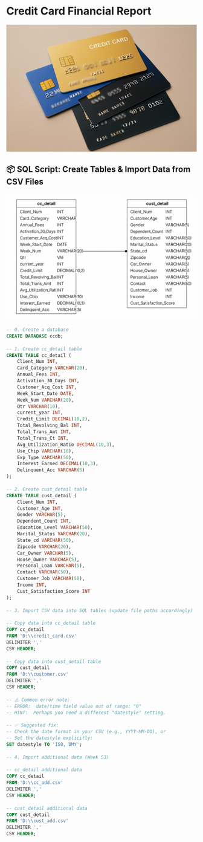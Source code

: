 # Credit Card Financial Report
![Credit card financial report](https://github.com/UmangUpadhyay1/Credit_Card_Financial_Dashboard/blob/main/creditcard.png)

## 📦 SQL Script: Create Tables & Import Data from CSV Files

![Credit Card DB Schema](https://github.com/UmangUpadhyay1/Credit_Card_Financial_Dashboard/blob/main/ER_DIAG.png)

```sql
-- 0. Create a database 
CREATE DATABASE ccdb;

-- 1. Create cc_detail table
CREATE TABLE cc_detail (
    Client_Num INT,
    Card_Category VARCHAR(20),
    Annual_Fees INT,
    Activation_30_Days INT,
    Customer_Acq_Cost INT,
    Week_Start_Date DATE,
    Week_Num VARCHAR(20),
    Qtr VARCHAR(10),
    current_year INT,
    Credit_Limit DECIMAL(10,2),
    Total_Revolving_Bal INT,
    Total_Trans_Amt INT,
    Total_Trans_Ct INT,
    Avg_Utilization_Ratio DECIMAL(10,3),
    Use_Chip VARCHAR(10),
    Exp_Type VARCHAR(50),
    Interest_Earned DECIMAL(10,3),
    Delinquent_Acc VARCHAR(5)
);

-- 2. Create cust_detail table
CREATE TABLE cust_detail (
    Client_Num INT,
    Customer_Age INT,
    Gender VARCHAR(5),
    Dependent_Count INT,
    Education_Level VARCHAR(50),
    Marital_Status VARCHAR(20),
    State_cd VARCHAR(50),
    Zipcode VARCHAR(20),
    Car_Owner VARCHAR(5),
    House_Owner VARCHAR(5),
    Personal_Loan VARCHAR(5),
    Contact VARCHAR(50),
    Customer_Job VARCHAR(50),
    Income INT,
    Cust_Satisfaction_Score INT
);

-- 3. Import CSV data into SQL tables (update file paths accordingly)

-- Copy data into cc_detail table
COPY cc_detail
FROM 'D:\\credit_card.csv' 
DELIMITER ',' 
CSV HEADER;

-- Copy data into cust_detail table
COPY cust_detail
FROM 'D:\\customer.csv' 
DELIMITER ',' 
CSV HEADER;

-- ⚠️ Common error note:
-- ERROR:  date/time field value out of range: "0"
-- HINT:  Perhaps you need a different "datestyle" setting.

-- ✅ Suggested fix:
-- Check the date format in your CSV (e.g., YYYY-MM-DD), or
-- Set the datestyle explicitly:
SET datestyle TO 'ISO, DMY';

-- 4. Import additional data (Week 53)

-- cc_detail additional data
COPY cc_detail
FROM 'D:\\cc_add.csv' 
DELIMITER ',' 
CSV HEADER;

-- cust_detail additional data
COPY cust_detail
FROM 'D:\\cust_add.csv' 
DELIMITER ',' 
CSV HEADER;
```

